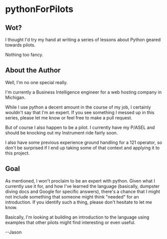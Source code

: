 pythonForPilots
===============

## Wot?
I thought I'd try my hand at writing a series of lessons about Python geared towards pilots.

Nothing too fancy.

## About the Author
Well, I'm no one special really.

I'm currently a Business Intelligence engineer for a web hosting company in Michigan.

While I use python a decent amount in the course of my job, I certainly wouldn't say that I'm an expert. If you see something I messed up in this series, please let me know or feel free to make a pull request.

But of course I also happen to be a pilot. I currently have my P/ASEL and should be knocking out my Instrument ride fairly soon.

I also have some previous experience ground handling for a 121 operator, so don't be surprised if I end up taking some of that context and applying it to this project.

## Goal
As mentioned, I won't proclaim to be an expert with python. Given what I currently use it for, and how I've learned the language (basically, dumpster diving docs and Google for specific answers), there's a chance that I might not include something that someone might think "needed" for an introduction. If you identify such a thing, please don't hesitate to let me know.

Basically, I'm looking at building an introduction to the language using examples that other pilots might find interesting or even useful.

--Jason
